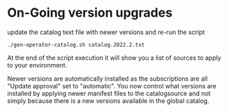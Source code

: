 # On-Going version upgrades
update the catalog text file with newer versions and re-run the script
```
./gen-operator-catalog.sh catalog.2022.2.txt
```

At the end of the script execution it will show you a list of sources to apply to your environment. 

Newer versions are automatically installed as the subscriptions are all "Update approval" set to "automatic".
You now control what versions are installed by applying newer manifest files to the catalogsource and not simply because there is a new versions available in the global catalog.

